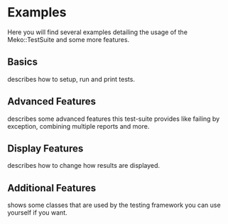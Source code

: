 # Examples

Here you will find several examples detailing the usage of the Meko::TestSuite and some more features.

## Basics

describes how to setup, run and print tests.

## Advanced Features

describes some advanced features this test-suite provides like failing by exception, combining multiple reports and more.

## Display Features

describes how to change how results are displayed.

## Additional Features

shows some classes that are used by the testing framework you can use yourself if you want.

